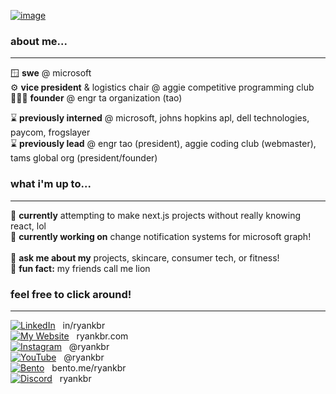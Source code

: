 <!--
![image](https://github.com/ryankbr/ryankbr/assets/73092944/f38b24d6-0af5-4d7a-8f77-49994db83552)<!-- 
<div align='center'>
    <a href="https://ryankbr.me">
        <img src="https://i.ibb.co/8xgV8sp/Wyan-Logo-HD.png" alt="RyanKbr" width="100">
    </a><br>
</div>

<h1 align='center'> hi! i'm ryan 🐯</h1> 
-->

<a href="ryankbr.com">![image](https://github.com/user-attachments/assets/df64730d-204c-4e23-bcac-0cbe40fc1909)</a>

### about me...
---
🪟 **swe** @ microsoft<br>
⚙️ **vice president** & logistics chair @ aggie competitive programming club<br>
👨🏾‍🏫 **founder** @ engr ta organization (tao)<br>

⌛ **previously interned** @ microsoft, johns hopkins apl, dell technologies, paycom, frogslayer<br>
⌛ **previously lead** @ engr tao (president), aggie coding club (webmaster), tams global org (president/founder)

### what i'm up to...
---
<!-- 🤝 **looking for** 2025 new grad swe roles! <br> -->
🔬 **currently** attempting to make next.js projects without really knowing react, lol<br>
🌱 **currently working on** change notification systems for microsoft graph!<br>
<br>
💬 **ask me about my** projects, skincare, consumer tech, or fitness!<br>
🦁 **fun fact:** my friends call me lion
 

### feel free to click around!
---
[![LinkedIn](https://cdn-icons-png.flaticon.com/24/3536/3536505.png)](https://linkedin.com/in/ryankbr) &nbsp; in/ryankbr <br>
[![My Website](https://creatorspace.imgix.net/users/clknie60v04gks501idqzjvve/GlawgzQmAIY1lEXJ-97A0DAB3-DD84-400F-A7EE-43610493A379.jpg?w=24&h=24)](https://ryankbr.me) &nbsp; ryankbr.com <br>
[![Instagram](https://cdn-icons-png.flaticon.com/24/3955/3955027.png)](https://instagram.com/ryankbr) &nbsp; @ryankbr <br>
[![YouTube](https://cdn-icons-png.flaticon.com/24/1384/1384060.png)](https://youtube.com/@ryankbr) &nbsp; @ryankbr <br>
[![Bento](https://cdn-icons-png.flaticon.com/24/8710/8710174.png)](https://bento.me/ryankbr)  &nbsp; bento.me/ryankbr <br>
[![Discord](https://cdn-icons-png.flaticon.com/24/5968/5968756.png)](https://discord.com/users/283467779951034368)  &nbsp; ryankbr <br>



</div>


<!--
### i used to be a...<br>
---
💡 officer & **webmaster** @ aggie coding club<br>
🐸 swe @ frogslayer<br>
✈️ swe & ml intern @ jhuapl<br>
💵 technology summer engagement program intern @ paycom<br>
💻 emerge scholar @ dell technologies<br>
⛺️ project manager @ leetcamp<br><br>
-->
